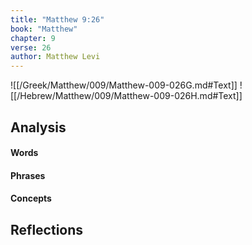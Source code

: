 ```yaml
---
title: "Matthew 9:26"
book: "Matthew"
chapter: 9
verse: 26
author: Matthew Levi
---
```

![[/Greek/Matthew/009/Matthew-009-026G.md#Text]]
![[/Hebrew/Matthew/009/Matthew-009-026H.md#Text]]

## Analysis

#### Words

#### Phrases

#### Concepts

## Reflections

